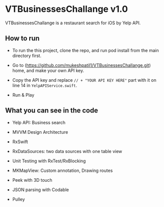 # VTBusinessesChallange v1.0
VTBusinessesChallange is a restaurant search for iOS by Yelp API.

## How to run
- To run the this project, clone the repo, and run pod install from the main directory first.
- Go to (https://github.com/mukeshpatil1/VTBusinessesChallange.git) home, and make your own API key.
- Copy the API key and replace `// + "YOUR API KEY HERE"` part with it on line 14 in `YelpAPIService.swift`.


- Run & Play

## What you can see in the code

- Yelp API: Business search

- MVVM Design Architecture 

- RxSwift

- RxDataSources: two data sources with one table view

- Unit Testing with RxTest/RxBlocking

- MKMapView: Custom annotation, Drawing routes

- Peek with 3D touch

- JSON parsing with Codable

- Pulley
